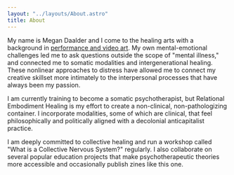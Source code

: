 ```yaml
---
layout: "../layouts/About.astro"
title: About
---
```


My name is Megan Daalder and I come to the healing arts with a background in [performance and video art](https://primordialfutures.com/). My own mental-emotional challenges led me to ask questions outside the scope of "mental illness," and connected me to somatic modalities and intergenerational healing. These nonlinear approaches to distress have allowed me to connect my creative skillset more intimately to the interpersonal processes that have always been my passion.

I am currently training to become a somatic psychotherapist, but Relational Embodiment Healing is my effort to create a non-clinical, non-pathologizing container. I incorporate modalities, some of which are clinical, that feel philosophically and politically aligned with a decolonial anticapitalist practice.

I am deeply committed to collective healing and run a workshop called "What is a Collective Nervous System?" regularly. I also collaborate on several popular education projects that make psychotherapeutic theories more accessible and occasionally publish zines like this one.


